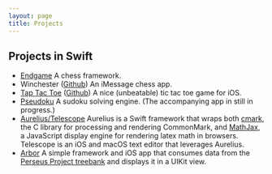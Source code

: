 ```yaml
---
layout: page
title: Projects
---
```

## Projects in Swift

- [Endgame](https://github.com/proxpero/Winchester/tree/master/Endgame) A chess framework.
- Winchester ([Github](https://github.com/proxpero/Winchester)) An iMessage chess app.
- [Tap Tac Toe](https://itunes.apple.com/us/app/tap-tac-toe/id1186370089?ls=1&mt=8) ([Github](https://github.com/proxpero/TapTacToe)) A nice (unbeatable) tic tac toe game for iOS.
- [Pseudoku](https://github.com/proxpero/Pseudoku/tree/master/Engine) A sudoku solving engine. (The accompanying app in still in progress.)
- [Aurelius/Telescope](https://github.com/proxpero/Aurelius) Aurelius is a Swift framework that wraps both [cmark](https://github.com/jgm/cmark), the C library for processing and rendering CommonMark, and [MathJax](https://www.mathjax.org), a JavaScript display engine for rendering latex math in browsers. Telescope is an iOS and macOS text editor that leverages Aurelius.
- [Arbor](https://github.com/proxpero/Arbor) A simple framework and iOS app that consumes data from the [Perseus Project treebank](https://perseusdl.github.io/treebank_data/) and displays it in a UIKit view.

<!-- ## Other Fun

- [Advent of Code](http://adventofcode.com)
  - [2016]()
  - [2015]()
- [Matasano Crypto Challenges](http://cryptopals.com)
  - [Set 1]()
  - [Set 2]()
  - [Set 3]()
  - [Set 4]()
  - [Set 5]()
  - [Set 6]()
  - [Set 7]()
  - [Set 8]()
- [SICP](http://sarabander.github.io/sicp/html/Chapter-1.xhtml#Chapter-1)
  - [Chapter 1]()
  - [Chapter 2]()
  - [Chapter 3]()
  - [Chapter 4]()
  - [Chapter 5]()
- [Project Euler](https://projecteuler.net)
  - Solutions to selected problems. -->
